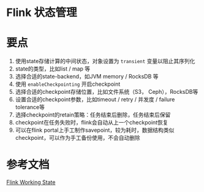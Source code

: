 # Flink 状态管理

# 要点
1. 使用state存储计算的中间状态，对象设置为 `transient` 变量以阻止其序列化
2. state的类型，比如list / map 等
3. 选择合适的state-backend，如JVM memory / RocksDB 等
4. 使用 `enableCheckpointing` 开启checkpoint
5. 选择合适的checkpoint存储位置，比如文件系统（S3， Ceph），RocksDB等
6. 设置合适的checkpoint参数，比如timeout / retry / 并发度 / failure tolerance等
7. 选择checkpoint的retain策略：任务结束后删除，任务结束后保留
8. checkpoint在任务失败时，flink会自动从上一个checkpoint恢复
9. 可以在flink portal上手工制作savepoint，较为耗时，数据结构类似checkpoint，可以作为手工备份使用，不会自动删除

# 参考文档
[Flink Working State](https://nightlies.apache.org/flink/flink-docs-master/docs/dev/datastream/fault-tolerance/state/)